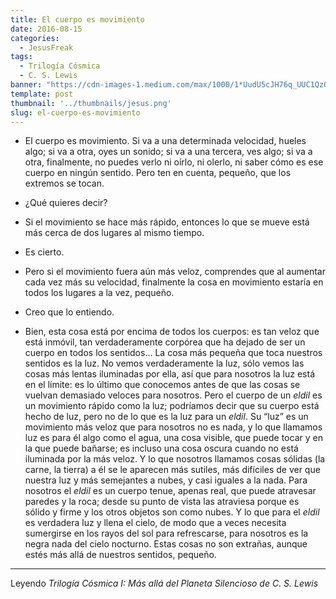 ```yaml
---
title: El cuerpo es movimiento
date: 2016-08-15
categories:
  - JesusFreak
tags:
  - Trilogía Cósmica
  - C. S. Lewis
banner: "https://cdn-images-1.medium.com/max/1000/1*UudU5cJH76q_UUC1Qz01uA.jpeg"
template: post
thumbnail: '../thumbnails/jesus.png'
slug: el-cuerpo-es-movimiento
---
```


- El cuerpo es movimiento. Si va a una determinada velocidad, hueles algo; si va a otra, oyes un sonido; si va a una tercera, ves algo; si va a otra, finalmente, no puedes verlo ni oírlo, ni olerlo, ni saber cómo es ese cuerpo en ningún sentido. Pero ten en cuenta, pequeño, que los extremos se tocan.

- ¿Qué quieres decir?

- Si el movimiento se hace más rápido, entonces lo que se mueve está más cerca de dos lugares al mismo tiempo.

- Es cierto.

- Pero si el movimiento fuera aún más veloz, comprendes que al aumentar cada vez más su velocidad, finalmente la cosa en movimiento estaría en todos los lugares a la vez, pequeño.

- Creo que lo entiendo.

- Bien, esta cosa está por encima de todos los cuerpos: es tan veloz que está inmóvil, tan verdaderamente corpórea que ha dejado de ser un cuerpo en todos los sentidos… La cosa más pequeña que toca nuestros sentidos es la luz. No vemos verdaderamente la luz, sólo vemos las cosas más lentas iluminadas por ella, así que para nosotros la luz está en el límite: es lo último que conocemos antes de que las cosas se vuelvan demasiado veloces para nosotros. Pero el cuerpo de un *eldil* es un movimiento rápido como la luz; podríamos decir que su cuerpo está hecho de luz, pero no de lo que es la luz para un *eldil*. Su “luz” es un movimiento más veloz que para nosotros no es nada, y lo que llamamos luz es para él algo como el agua, una cosa visible, que puede tocar y en la que puede bañarse; es incluso una cosa oscura cuando no está iluminada por la más veloz. Y lo que nosotros llamamos cosas sólidas (la carne, la tierra) a él se le aparecen más sutiles, más difíciles de ver que nuestra luz y más semejantes a nubes, y casi iguales a la nada. Para nosotros el *eldil* es un cuerpo tenue, apenas real, que puede atravesar paredes y la roca; desde su punto de vista las atraviesa porque es sólido y firme y los otros objetos son como nubes. Y lo que para el *eldil* es verdadera luz y llena el cielo, de modo que a veces necesita sumergirse en los rayos del sol para refrescarse, para nosotros es la negra nada del cielo nocturno. Estas cosas no son extrañas, aunque estés más allá de nuestros sentidos, pequeño.

* * *

Leyendo *Trilogía Cósmica I: Más allá del Planeta Silencioso de C. S. Lewis*
